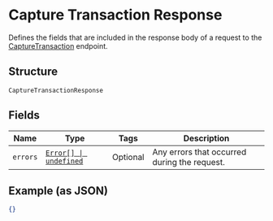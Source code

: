 
# Capture Transaction Response

Defines the fields that are included in the response body of
a request to the [CaptureTransaction](/doc/api/transactions.md#capture-transaction) endpoint.

## Structure

`CaptureTransactionResponse`

## Fields

| Name | Type | Tags | Description |
|  --- | --- | --- | --- |
| `errors` | [`Error[] \| undefined`](/doc/models/error.md) | Optional | Any errors that occurred during the request. |

## Example (as JSON)

```json
{}
```

